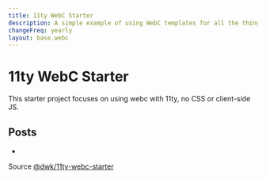 ```yaml
---
title: 11ty WebC Starter
description: A simple example of using WebC templates for all the things
changeFreq: yearly
layout: base.webc
---
```


# 11ty WebC Starter

This starter project focuses on using webc with 11ty, no CSS or client-side JS.

## Posts
<!--- Use WebC inside of Markdown --->
<ul>
  <li webc:for="post of collections.post">
    <a :href="post.url" @text="post.data.title"></a>
  </li>
</ul>

Source [@dwk/11ty-webc-starter](https://github.com/davidwkeith/11ty-webc-starter)
